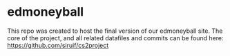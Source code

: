 # edmoneyball

This repo was created to host the final version of our edmoneyball site. 
The core of the project, and all related datafiles and commits can be found here:
https://github.com/siruif/cs2project 
